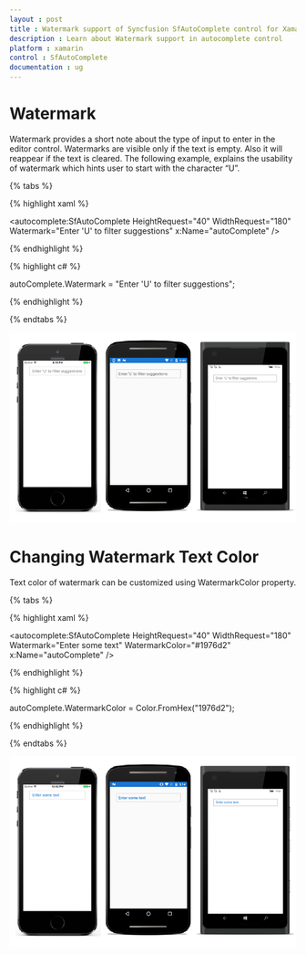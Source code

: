 ```yaml
---
layout : post
title : Watermark support of Syncfusion SfAutoComplete control for Xamarin.Forms
description : Learn about Watermark support in autocomplete control
platform : xamarin
control : SfAutoComplete
documentation : ug
---
```


# Watermark

Watermark provides a short note about the type of input to enter in the editor control. Watermarks are visible only if the text is empty. Also it will reappear if the text is cleared.
The following example, explains the usability of watermark which hints user to start with the character “U”.

{% tabs %}

{% highlight xaml %}

<autocomplete:SfAutoComplete HeightRequest="40" WidthRequest="180" Watermark="Enter 'U' to filter suggestions" x:Name="autoComplete" />

{% endhighlight %}

{% highlight c# %}

autoComplete.Watermark = "Enter 'U' to filter suggestions"; 

{% endhighlight %}

{% endtabs %}

![](images/Watermark/watermark.png)

# Changing Watermark Text Color

Text color of watermark can be customized using WatermarkColor property.

{% tabs %}

{% highlight xaml %}

<autocomplete:SfAutoComplete HeightRequest="40" WidthRequest="180" Watermark="Enter some text" WatermarkColor="#1976d2" x:Name="autoComplete" />

{% endhighlight %}

{% highlight c# %}

autoComplete.WatermarkColor = Color.FromHex("1976d2");

{% endhighlight %}

{% endtabs %}

![](images/Watermark/watermark-color.png)